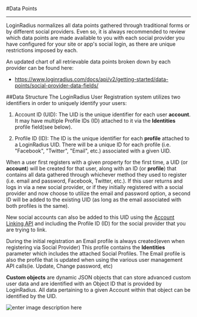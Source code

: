 #Data Points

----------

LoginRadius normalizes all data points gathered through traditional forms or by different social providers. Even so, it is always recommended to review which data points are made available to you with each social provider you have configured for your site or app's social login, as there are unique restrictions imposed by each. 

An updated chart of all retrievable data points broken down by each provider can be found here:

- https://www.loginradius.com/docs/api/v2/getting-started/data-points/social-provider-data-fields/


##Data Structure
The LoginRadius User Registration system utilizes two identifiers in order to uniquely identify your users:


1. Account ID (UID): The UID is the unique identifier for each user **account**. It may have multiple Profile IDs (ID) attached to it via the **Identities** profile field(see below).

2. Profile ID (ID): The ID is the unique identifier for each **profile** attached to a LoginRadius UID. There will be a unique ID for each profile (i.e. "Facebook", "Twitter", "Email", etc.) associated with a given UID. 

When a user first registers with a given property for the first time, a UID (or **account**) will be created for that user, along with an ID (or **profile**) that contains all data gathered through whichever method they used to register (i.e. email and password, Facebook, Twitter, etc.). If this user returns and logs in via a new social provider, or if they initially registered with a social provider and now choose to utilize the email and password option, a second ID will be added to the existing UID (as long as the email associated with both profiles is the same). 

New social accounts can also be added to this UID using the [Account Linking API](/api/v2/customer-identity-api/authentication/auth-link-social-identities) and including the Profile ID (ID) for the social provider that you are trying to link. 

During the initial registration an Email profile is always created(even when registering via Social Provider) This profile contains the **Identities** parameter which includes the attached Social Profiles. The Email profile is also the profile that is updated when using the various user management API calls(ie. Update, Change password, etc)

**Custom objects** are dynamic JSON objects that can store advanced custom user data and are identified with an Object ID that is provided by LoginRadius. All data pertaining to a given Account within that object can be identified by the UID. 

![enter image description here](https://apidocs.lrcontent.com/images/loginradius-raas-APIV2-data-structure---Page-1_29726594c260a25b860.05743941.png "")
